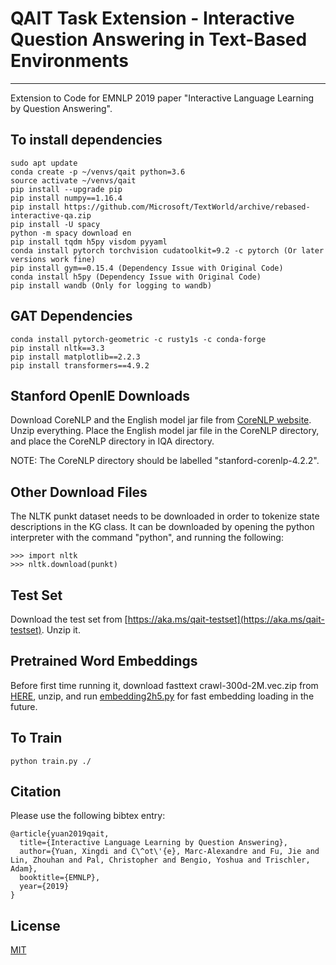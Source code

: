 # QAIT Task Extension - Interactive Question Answering in Text-Based Environments
--------------------------------------------------------------------------------
Extension to Code for EMNLP 2019 paper "Interactive Language Learning by Question Answering".

## To install dependencies
```
sudo apt update
conda create -p ~/venvs/qait python=3.6
source activate ~/venvs/qait
pip install --upgrade pip
pip install numpy==1.16.4
pip install https://github.com/Microsoft/TextWorld/archive/rebased-interactive-qa.zip
pip install -U spacy
python -m spacy download en
pip install tqdm h5py visdom pyyaml
conda install pytorch torchvision cudatoolkit=9.2 -c pytorch (Or later versions work fine)
pip install gym==0.15.4 (Dependency Issue with Original Code)
conda install h5py (Dependency Issue with Original Code)
pip install wandb (Only for logging to wandb)
```

## GAT Dependencies
```
conda install pytorch-geometric -c rusty1s -c conda-forge
pip install nltk==3.3
pip install matplotlib==2.2.3
pip install transformers==4.9.2
```

## Stanford OpenIE Downloads
Download CoreNLP and the English model jar file from [CoreNLP website](https://stanfordnlp.github.io/CoreNLP/). Unzip everything. Place the English model jar file in the CoreNLP directory, and place the CoreNLP directory in IQA directory. 

NOTE: The CoreNLP directory should be labelled "stanford-corenlp-4.2.2".


## Other Download Files
The NLTK punkt dataset needs to be downloaded in order to tokenize state descriptions in the KG class. It can be downloaded by opening the python interpreter with the command "python", and running the following:

```
>>> import nltk
>>> nltk.download(punkt)
```

## Test Set
Download the test set from [https://aka.ms/qait-testset](https://aka.ms/qait-testset). Unzip it.


## Pretrained Word Embeddings
Before first time running it, download fasttext crawl-300d-2M.vec.zip from [HERE](https://fasttext.cc/docs/en/english-vectors.html), unzip, and run [embedding2h5.py](./embedding2h5.py) for fast embedding loading in the future.

## To Train
```
python train.py ./
```

## Citation

Please use the following bibtex entry:
```
@article{yuan2019qait,
  title={Interactive Language Learning by Question Answering},
  author={Yuan, Xingdi and C\^ot\'{e}, Marc-Alexandre and Fu, Jie and Lin, Zhouhan and Pal, Christopher and Bengio, Yoshua and Trischler, Adam},
  booktitle={EMNLP},
  year={2019}
}
```

## License

[MIT](./LICENSE)